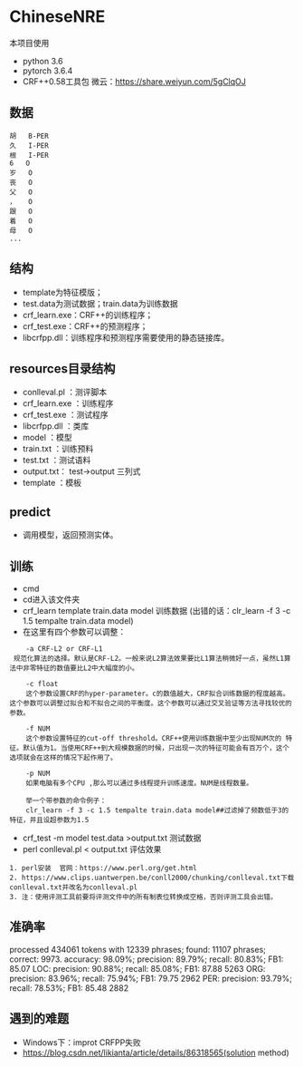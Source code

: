 # ChineseNRE

本项目使用
+ python 3.6
+ pytorch 3.6.4
+ CRF++0.58工具包  微云：https://share.weiyun.com/5gClqOJ

## 数据
```
胡	B-PER
久	I-PER
根	I-PER
6	O
岁	O
丧	O
父	O
，	O
跟	O
着	O
母	O
...
```

## 结构
- template为特征模版；
- test.data为测试数据；train.data为训练数据
- crf_learn.exe：CRF++的训练程序；
- crf_test.exe：CRF++的预测程序；
- libcrfpp.dll：训练程序和预测程序需要使用的静态链接库。

## resources目录结构
- conlleval.pl ：测评脚本
- crf_learn.exe ：训练程序
- crf_test.exe ：测试程序
- libcrfpp.dll ：类库
- model ：模型
- train.txt ：训练预料
- test.txt ：测试语料
- output.txt： test->output 三列式
- template ：模板

## predict
- 调用模型，返回预测实体。

## 训练
- cmd
- cd进入该文件夹
- crf_learn template train.data model   训练数据    (出错的话：clr_learn -f 3 -c 1.5 tempalte train.data model)
- 在这里有四个参数可以调整：
```
    -a CRF-L2 or CRF-L1
 规范化算法的选择。默认是CRF-L2。一般来说L2算法效果要比L1算法稍微好一点，虽然L1算法中非零特征的数值要比L2中大幅度的小。

    -c float
    这个参数设置CRF的hyper-parameter。c的数值越大，CRF拟合训练数据的程度越高。这个参数可以调整过拟合和不拟合之间的平衡度。这个参数可以通过交叉验证等方法寻找较优的参数。

    -f NUM
    这个参数设置特征的cut-off threshold。CRF++使用训练数据中至少出现NUM次的 特征。默认值为1。当使用CRF++到大规模数据的时候，只出现一次的特征可能会有百万个，这个选项就会在这样的情况下起作用了。

    -p NUM
    如果电脑有多个CPU ,那么可以通过多线程提升训练速度。NUM是线程数量。

    举一个带参数的命令例子：
    clr_learn -f 3 -c 1.5 tempalte train.data model##过滤掉了频数低于3的特征，并且设超参数为1.5
```

- crf_test -m model test.data >output.txt   测试数据
- perl conlleval.pl < output.txt   评估效果
```
1. perl安装  官网：https://www.perl.org/get.html
2. https://www.clips.uantwerpen.be/conll2000/chunking/conlleval.txt下载conlleval.txt并改名为conlleval.pl
3. 注：使用评测工具前要将评测文件中的所有制表位转换成空格，否则评测工具会出错。
```

## 准确率
processed 434061 tokens with 12339 phrases; found: 11107 phrases; correct: 9973.
accuracy:  98.09%; precision:  89.79%; recall:  80.83%; FB1:  85.07
              LOC: precision:  90.88%; recall:  85.08%; FB1:  87.88  5263
              ORG: precision:  83.96%; recall:  75.94%; FB1:  79.75  2962
              PER: precision:  93.79%; recall:  78.53%; FB1:  85.48  2882



## 遇到的难题
- Windows下：improt CRFPP失败
- https://blog.csdn.net/likianta/article/details/86318565(solution method)






